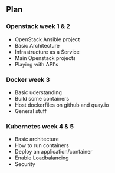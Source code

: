 
## Plan 
### Openstack week 1 & 2
- OpenStack Ansible project
- Basic Architecture
- Infrastructure as a Service
- Main Openstack projects
- Playing with API's


### Docker week 3
- Basic uderstanding
- Build some containers
- Host dockerfiles on github and quay.io
- General stuff
   

### Kubernetes week 4 & 5
- Basic architecture
- How to run containers
- Deploy an application/container 
- Enable Loadbalancing
- Security
   
